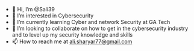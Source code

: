 - 👋 Hi, I’m @Sali39
- 👀 I’m interested in Cybersecurity
- 🌱 I’m currently learning Cyber and network Security at GA Tech 
- 💞️ I’m looking to collaborate on how to get in the cybersecurity industry and to level up my security knowledge and skills
- 📫 How to reach me at ali.sharyar77@gmail.com

<!---
Sali39/Sali39 is a ✨ special ✨ repository because its `README.md` (this file) appears on your GitHub profile.
You can click the Preview link to take a look at your changes.
--->
